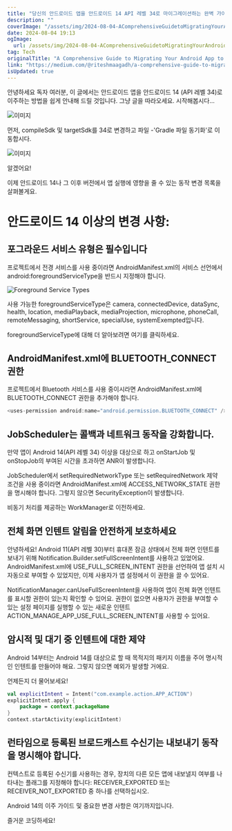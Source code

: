 ```yaml
---
title: "당신의 안드로이드 앱을 안드로이드 14 API 레벨 34로 마이그레이션하는 완벽 가이드"
description: ""
coverImage: "/assets/img/2024-08-04-AComprehensiveGuidetoMigratingYourAndroidApptoAndroid14APILevel34_0.png"
date: 2024-08-04 19:13
ogImage: 
  url: /assets/img/2024-08-04-AComprehensiveGuidetoMigratingYourAndroidApptoAndroid14APILevel34_0.png
tag: Tech
originalTitle: "A Comprehensive Guide to Migrating Your Android App to Android 14 API Level 34"
link: "https://medium.com/@riteshmaagadh/a-comprehensive-guide-to-migrating-your-android-app-to-android-14-api-level-34-a9e6c5c6fe90"
isUpdated: true
---
```





안녕하세요 독자 여러분, 이 글에서는 안드로이드 앱을 안드로이드 14 (API 레벨 34)로 이주하는 방법을 쉽게 안내해 드릴 것입니다. 그냥 글을 따라오세요. 시작해봅시다...

![이미지](/assets/img/2024-08-04-AComprehensiveGuidetoMigratingYourAndroidApptoAndroid14APILevel34_0.png)

먼저, compileSdk 및 targetSdk를 34로 변경하고 파일 -'Gradle 파일 동기화'로 이동합시다.

![이미지](/assets/img/2024-08-04-AComprehensiveGuidetoMigratingYourAndroidApptoAndroid14APILevel34_1.png)

<div class="content-ad"></div>

알겠어요!

이제 안드로이드 14나 그 이후 버전에서 앱 실행에 영향을 줄 수 있는 동작 변경 목록을 살펴볼게요.

# 안드로이드 14 이상의 변경 사항:

## 포그라운드 서비스 유형은 필수입니다

<div class="content-ad"></div>

프로젝트에서 전경 서비스를 사용 중이라면 AndroidManifest.xml의 서비스 선언에서 android:foregroundServiceType을 반드시 지정해야 합니다.

![Foreground Service Types](/assets/img/2024-08-04-AComprehensiveGuidetoMigratingYourAndroidApptoAndroid14APILevel34_2.png)

사용 가능한 foregroundServiceType은 camera, connectedDevice, dataSync, health, location, mediaPlayback, mediaProjection, microphone, phoneCall, remoteMessaging, shortService, specialUse, systemExempted입니다.

foregroundServiceType에 대해 더 알아보려면 여기를 클릭하세요.

<div class="content-ad"></div>

## AndroidManifest.xml에 BLUETOOTH_CONNECT 권한

프로젝트에서 Bluetooth 서비스를 사용 중이시라면 AndroidManifest.xml에 BLUETOOTH_CONNECT 권한을 추가해야 합니다.

```js
<uses-permission android:name="android.permission.BLUETOOTH_CONNECT" />
```

## JobScheduler는 콜백과 네트워크 동작을 강화합니다.

<div class="content-ad"></div>

만약 앱이 Android 14(API 레벨 34) 이상을 대상으로 하고 onStartJob 및 onStopJob의 부여된 시간을 초과하면 ANR이 발생합니다.

JobScheduler에서 setRequiredNetworkType 또는 setRequiredNetwork 제약 조건을 사용 중이라면 AndroidManifest.xml에 ACCESS_NETWORK_STATE 권한을 명시해야 합니다. 그렇지 않으면 SecurityException이 발생합니다.

비동기 처리를 제공하는 WorkManager로 이전하세요.

## 전체 화면 인텐트 알림을 안전하게 보호하세요

<div class="content-ad"></div>

안녕하세요! Android 11(API 레벨 30)부터 휴대폰 잠금 상태에서 전체 화면 인텐트를 보내기 위해 Notification.Builder.setFullScreenIntent를 사용하고 있었어요. AndroidManifest.xml에 USE_FULL_SCREEN_INTENT 권한을 선언하여 앱 설치 시 자동으로 부여할 수 있었지만, 이제 사용자가 앱 설정에서 이 권한을 끌 수 있어요.

NotificationManager.canUseFullScreenIntent을 사용하여 앱이 전체 화면 인텐트를 표시할 권한이 있는지 확인할 수 있어요. 권한이 없으면 사용자가 권한을 부여할 수 있는 설정 페이지를 실행할 수 있는 새로운 인텐트 ACTION_MANAGE_APP_USE_FULL_SCREEN_INTENT를 사용할 수 있어요.

## 암시적 및 대기 중 인텐트에 대한 제약

Android 14부터는 Android 14를 대상으로 할 때 목적지의 패키지 이름을 주어 명시적인 인텐트를 만들어야 해요. 그렇지 않으면 예외가 발생할 거에요.

언제든지 더 물어보세요!

<div class="content-ad"></div>

```kotlin
val explicitIntent = Intent("com.example.action.APP_ACTION")
explicitIntent.apply {
    package = context.packageName
}
context.startActivity(explicitIntent)
```

## 런타임으로 등록된 브로드캐스트 수신기는 내보내기 동작을 명시해야 합니다.

컨텍스트로 등록된 수신기를 사용하는 경우, 장치의 다른 모든 앱에 내보낼지 여부를 나타내는 플래그를 지정해야 합니다: RECEIVER_EXPORTED 또는 RECEIVER_NOT_EXPORTED 중 하나를 선택하십시오.

Android 14의 이주 가이드 및 중요한 변경 사항은 여기까지입니다.

<div class="content-ad"></div>

즐거운 코딩하세요!
